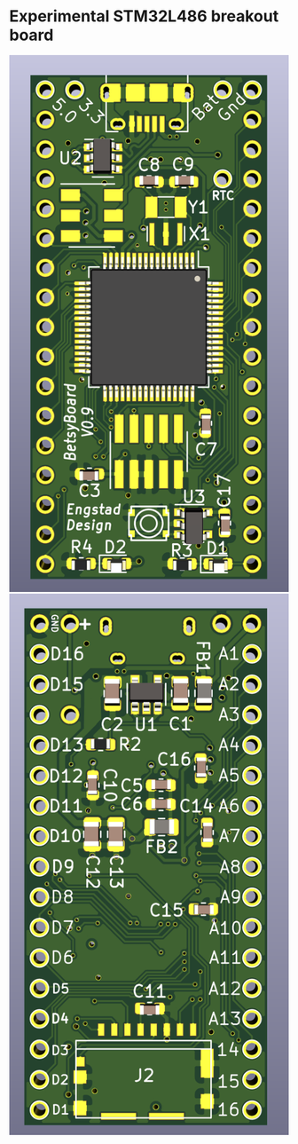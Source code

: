 # Experimental STM32L486 breakout board

![alt_tag](./BetsyBoard-Front.png "Front of BetsyBoard")
![alt_tag](./BetsyBoard-Back.png "Back of BetsyBoard")
